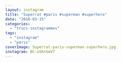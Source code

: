```yaml
---
layout: instagram
title: "Superrat #paris #superman #superhero"
date: "2016-03-15"
categories: 
  - "trucs-instagrammes"
tags: 
  - "instagram"
  - "paris"
coverImage: Superrat-paris-superman-superhero.jpg
instagram: BC-oSKnSmV7
---
```

